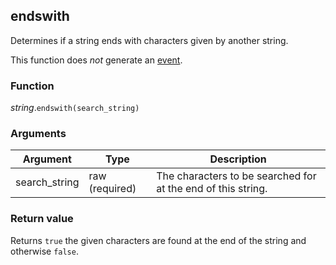 ## endswith

Determines if a string ends with characters given by another string.

This function does *not* generate an [event](#events).

### Function
*string*.`endswith(search_string)`

### Arguments
Argument | Type | Description
-------- | ---- | -----------
search_string | raw (required) | The characters to be searched for at the end of this string.

### Return value
Returns `true` the given characters are found at the end of the string and otherwise `false`.

